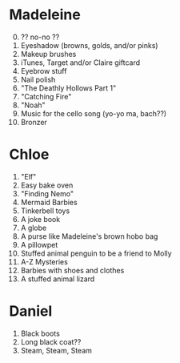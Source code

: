 Madeleine
=========
0. ?? no-no ??
1. Eyeshadow (browns, golds, and/or pinks)
2. Makeup brushes
3. iTunes, Target and/or Claire giftcard
4. Eyebrow stuff
5. Nail polish
6. "The Deathly Hollows Part 1"
7. "Catching Fire"
8. "Noah"
9. Music for the cello song (yo-yo ma, bach??)
10. Bronzer

Chloe
=====
1. "Elf"
2. Easy bake oven
3. "Finding Nemo"
4. Mermaid Barbies
5. Tinkerbell toys
6. A joke book
7. A globe
8. A purse like Madeleine's brown hobo bag
9. A pillowpet
10. Stuffed animal penguin to be a friend to Molly
11. A-Z Mysteries
12. Barbies with shoes and clothes
13. A stuffed animal lizard

Daniel
======
1. Black boots
2. Long black coat??
3. Steam, Steam, Steam
